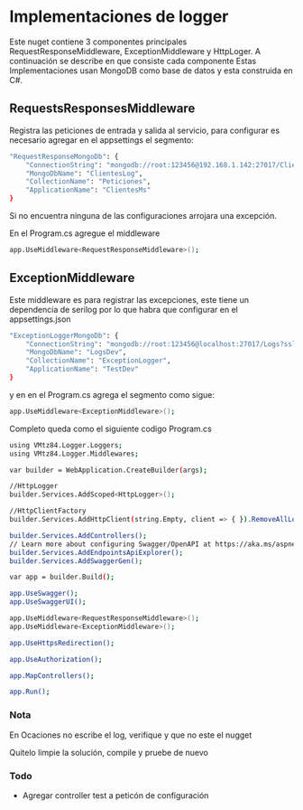 ﻿# Implementaciones de logger

Este nuget contiene 3 componentes principales RequestResponseMiddleware, ExceptionMiddleware y HttpLoger. A continuación se describe en que consiste cada componente
Estas Implementaciones usan MongoDB como base de datos y esta construida en C#.

## RequestsResponsesMiddleware

Registra las peticiones de entrada y salida al servicio, para configurar es necesario agregar en el appsettings el segmento:

```bash
"RequestResponseMongoDb": {
    "ConnectionString": "mongodb://root:123456@192.168.1.142:27017/ClientesMs?ssl=false&authSource=admin",
    "MongoDbName": "ClientesLog",
    "CollectionName": "Peticiones",
    "ApplicationName": "ClientesMs"
}
```

Si no encuentra ninguna de las configuraciones arrojara una excepción.

En el Program.cs agregue el middleware
```bash
app.UseMiddleware<RequestResponseMiddleware>();
```

## ExceptionMiddleware

Este middleware es para registrar las excepciones, este tiene un dependencia de serilog por lo que habra que configurar en el appsettings.json

```bash
"ExceptionLoggerMongoDb": {
    "ConnectionString": "mongodb://root:123456@localhost:27017/Logs?ssl=false&authSource=admin",
    "MongoDbName": "LogsDev",
    "CollectionName": "ExceptionLogger",
    "ApplicationName": "TestDev"
}
 ```
  y en en el Program.cs agrega el segmento como sigue:

```bash
app.UseMiddleware<ExceptionMiddleware>();
```
Completo queda como el siguiente codigo Program.cs

```bash
using VMtz84.Logger.Loggers;
using VMtz84.Logger.Middlewares;

var builder = WebApplication.CreateBuilder(args);

//HttpLogger
builder.Services.AddScoped<HttpLogger>();

//HttpClientFactory
builder.Services.AddHttpClient(string.Empty, client => { }).RemoveAllLoggers().AddLogger<HttpLogger>();

builder.Services.AddControllers();
// Learn more about configuring Swagger/OpenAPI at https://aka.ms/aspnetcore/swashbuckle
builder.Services.AddEndpointsApiExplorer();
builder.Services.AddSwaggerGen();

var app = builder.Build();

app.UseSwagger();
app.UseSwaggerUI();

app.UseMiddleware<RequestResponseMiddleware>();
app.UseMiddleware<ExceptionMiddleware>();

app.UseHttpsRedirection();

app.UseAuthorization();

app.MapControllers();

app.Run();
```

### Nota
En Ocaciones no escribe el log, verifique y que no este el nugget

<PackageReference Include="MongoDB.Driver" Version="3.0.0" />

Quitelo limpie la solución, compile y pruebe de nuevo

### Todo
- Agregar controller test a peticón de configuración
